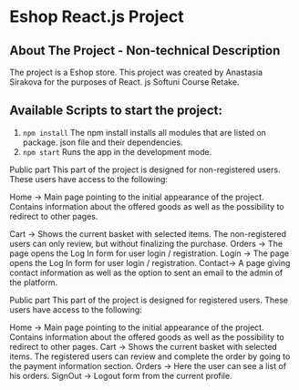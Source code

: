# Eshop React.js Project

## About The Project - Non-technical Description

The project is a Eshop store.
This project was created by Anastasia Sirakova for the purposes of React. js Softuni Course Retake.


## Available Scripts to start the project:
1. `npm install`
The npm install installs all modules that are listed on package. json file and their dependencies. 
2. `npm start`
Runs the app in the development mode.

Public part
This part of the project is designed for non-registered users. These users have access to the following:

Home -> Main page pointing to the initial appearance of the project. Contains information about the offered goods as well as the possibility to redirect to other pages.

Cart -> Shows the current basket with selected items. The non-registered users can only review, but without finalizing the purchase.
Orders -> The page opens the Log In form for user login / registration.
Login -> The page opens the Log In form for user login / registration.
Contact-> A page giving contact information as well as the option to sent an email to the admin of the platform.

Public part
This part of the project is designed for registered users. These users have access to the following:

Home -> Main page pointing to the initial appearance of the project. Contains information about the offered goods as well as the possibility to redirect to other pages.
Cart -> Shows the current basket with selected items. The registered users can review and complete the order by going to the payment information section.
Orders -> Here the user can see a list of his orders.
SignOut -> Logout form from the current profile.
